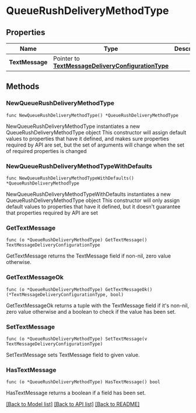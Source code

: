 # QueueRushDeliveryMethodType

## Properties

Name | Type | Description | Notes
------------ | ------------- | ------------- | -------------
**TextMessage** | Pointer to [**TextMessageDeliveryConfigurationType**](TextMessageDeliveryConfigurationType.md) |  | [optional] 

## Methods

### NewQueueRushDeliveryMethodType

`func NewQueueRushDeliveryMethodType() *QueueRushDeliveryMethodType`

NewQueueRushDeliveryMethodType instantiates a new QueueRushDeliveryMethodType object
This constructor will assign default values to properties that have it defined,
and makes sure properties required by API are set, but the set of arguments
will change when the set of required properties is changed

### NewQueueRushDeliveryMethodTypeWithDefaults

`func NewQueueRushDeliveryMethodTypeWithDefaults() *QueueRushDeliveryMethodType`

NewQueueRushDeliveryMethodTypeWithDefaults instantiates a new QueueRushDeliveryMethodType object
This constructor will only assign default values to properties that have it defined,
but it doesn't guarantee that properties required by API are set

### GetTextMessage

`func (o *QueueRushDeliveryMethodType) GetTextMessage() TextMessageDeliveryConfigurationType`

GetTextMessage returns the TextMessage field if non-nil, zero value otherwise.

### GetTextMessageOk

`func (o *QueueRushDeliveryMethodType) GetTextMessageOk() (*TextMessageDeliveryConfigurationType, bool)`

GetTextMessageOk returns a tuple with the TextMessage field if it's non-nil, zero value otherwise
and a boolean to check if the value has been set.

### SetTextMessage

`func (o *QueueRushDeliveryMethodType) SetTextMessage(v TextMessageDeliveryConfigurationType)`

SetTextMessage sets TextMessage field to given value.

### HasTextMessage

`func (o *QueueRushDeliveryMethodType) HasTextMessage() bool`

HasTextMessage returns a boolean if a field has been set.


[[Back to Model list]](../README.md#documentation-for-models) [[Back to API list]](../README.md#documentation-for-api-endpoints) [[Back to README]](../README.md)


